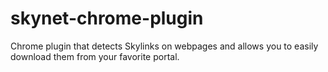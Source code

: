# skynet-chrome-plugin
Chrome plugin that detects Skylinks on webpages and allows you to easily download them from your favorite portal.
